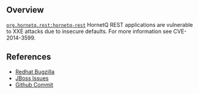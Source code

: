 ## Overview
[`org.hornetq.rest:hornetq-rest`](http://search.maven.org/#search%7Cga%7C1%7Ca%3A%22hornetq-rest%22)
HornetQ REST applications are vulnerable to XXE attacks due to insecure defaults. For more information see CVE-2014-3599.

## References

- [Redhat Bugzilla](https://bugzilla.redhat.com/CVE-2014-3599)
- [JBoss Issues](https://issues.jboss.org/browse/HORNETQ-1390)
- [Github Commit](https://github.com/hornetq/hornetq/commit/b3a635763)
